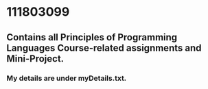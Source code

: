 # 111803099
## Contains all Principles of Programming Languages Course-related assignments and Mini-Project.
### My details are under myDetails.txt.
